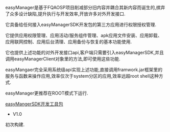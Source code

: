 
easyManager是基于FQAOSP项目削减部分旧内容并耦合其新内容而诞生的,摈弃了众多设计缺陷,提升执行与开发效率,开放许多对外开发接口.

它具备给任何接入easyManagerSDK开发包的第三方应用进行权限授权管理.

它提供应用权限管理、应用活动/服务组件管理、apk应用文件安装、应用卸载、应用联网控制、应用后台清理、应用备份与恢复的基本功能使用.

它也提供上述功能的对外开发接口api,客户端只需要引入easyManagerSDK,并且调用easyManagerClient对象里的方法,即可使用这些功能.

easyMangaer完全采用系统级api实现上述功能,直接调用framwork.jar框架里的服务与函数来操作应用,效率仅次于system分区的应用,效率远超root shell这种方式.

easyManager更推荐在ROOT模式下运行.

[easyMangerSDK开发工具包](https://github.com/MrsEWE44/easyManagerSDK)


- V1.0

初次构建.
